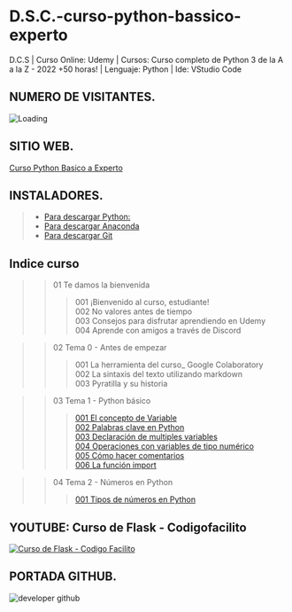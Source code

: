 # D.S.C.-curso-python-bassico-experto
D.C.S | Curso Online: Udemy | Cursos: Curso completo de Python 3 de la A a la Z - 2022 +50 horas! | Lenguaje: Python | Ide: VStudio Code

## NUMERO DE VISITANTES.
<img align="left" src = "https://profile-counter.glitch.me/D.S.C.-curso-python-basico-experto/count.svg" alt ="Loading"> <br>

## SITIO WEB.
[Curso Python Basico a Experto](https://developer-community-sw.github.io/D.S.C.-curso-python-basico-experto/)
## INSTALADORES.
> * [Para descargar Python:](https://www.python.org/) <br>
> * [Para descargar Anaconda](https://www.anaconda.com/products/individual) <br>
> * [Para descargar Git](https://git-scm.com/) <br>

## Indice curso
>> 01 Te damos la bienvenida
>>> 001 ¡Bienvenido al curso, estudiante!<br>
>>> 002 No valores antes de tiempo<br>
>>> 003 Consejos para disfrutar aprendiendo en Udemy<br>
>>> 004 Aprende con amigos a través de Discord<br>

>> 02 Tema 0 - Antes de empezar
>>> 001 La herramienta del curso_ Google Colaboratory<br>
>>> 002 La sintaxis del texto utilizando markdown<br>
>>> 003 Pyratilla y su historia<br>

>> 03 Tema 1 - Python básico
>>> [001 El concepto de Variable](https://github.com/developer-community-sw/D.S.C.-curso-python-basico-experto/blob/main/Recurse/001%20El%20concepto%20de%20Variable.ipynb)<br>
>>> [002 Palabras clave en Python](https://github.com/developer-community-sw/D.S.C.-curso-python-basico-experto/blob/main/Recurse/002%20Palabras%20clave%20en%20Python.ipynb)<br>
>>> [003 Declaración de multiples variables](https://github.com/developer-community-sw/D.S.C.-curso-python-basico-experto/blob/main/Recurse/004%20Operaciones%20con%20variables%20de%20tipo%20nume%CC%81rico.ipynb)<br>
>>> [004 Operaciones con variables de tipo numérico](https://github.com/developer-community-sw/D.S.C.-curso-python-basico-experto/blob/main/Recurse/005%20Co%CC%81mo%20hacer%20comentarios.ipynb)<br>
>>> [005 Cómo hacer comentarios](https://github.com/developer-community-sw/D.S.C.-curso-python-basico-experto/blob/main/Recurse/005%20Co%CC%81mo%20hacer%20comentarios.ipynb)<br>
>>> [006 La función import](https://github.com/developer-community-sw/D.S.C.-curso-python-basico-experto/blob/main/Recurse/006%20La%20funcio%CC%81n%20import.ipynb)<br>

>> 04 Tema 2 - Números en Python
>>> [001 Tipos de números en Python]()<br>

## YOUTUBE: Curso de Flask - Codigofacilito
[![Curso de Flask - Codigo Facilito](https://user-images.githubusercontent.com/36086876/149682172-1951c8ea-28c6-406f-8b34-44fcf27e3469.png)](https://youtube.com/playlist?list=PLagErt3C7iltAydvN6SgCVKsOH4xQQKsk)

## PORTADA GITHUB.
![developer github](https://user-images.githubusercontent.com/36086876/149681760-947f442b-a455-4f4a-80ab-1ce8341c83c6.png)